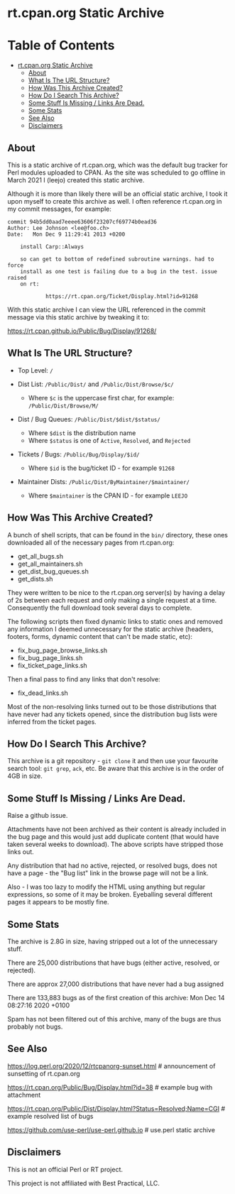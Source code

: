 # rt.cpan.org Static Archive

Table of Contents
=================

   * [rt.cpan.org Static Archive](#rtcpanorg-static-archive)
      * [About](#about)
      * [What Is The URL Structure?](#what-is-the-url-structure)
      * [How Was This Archive Created?](#how-was-this-archive-created)
      * [How Do I Search This Archive?](#how-do-i-search-this-archive)
      * [Some Stuff Is Missing / Links Are Dead.](#some-stuff-is-missing--links-are-dead)
      * [Some Stats](#some-stats)
      * [See Also](#see-also)
      * [Disclaimers](#disclaimers)

## About

This is a static archive of rt.cpan.org, which was the default bug tracker for Perl modules uploaded to CPAN. As the site was scheduled to go offline in March 2021 I (leejo) created this static archive.

Although it is more than likely there will be an official static archive, I took it upon myself to create this archive as well. I often reference rt.cpan.org in my commit messages, for example:

```
commit 94b5dd0aad7eeee63606f23207cf69774b0ead36
Author: Lee Johnson <lee@foo.ch>
Date:   Mon Dec 9 11:29:41 2013 +0200

    install Carp::Always

    so can get to bottom of redefined subroutine warnings. had to force
    install as one test is failing due to a bug in the test. issue raised
    on rt:

            https://rt.cpan.org/Ticket/Display.html?id=91268
```

With this static archive I can view the URL referenced in the commit message via this static archive by tweaking it to:

https://rt.cpan.github.io/Public/Bug/Display/91268/

## What Is The URL Structure?

 * Top Level: `/`

 * Dist List: `/Public/Dist/` and `/Public/Dist/Browse/$c/`
    * Where `$c` is the uppercase first char, for example: `/Public/Dist/Browse/M/`

 * Dist / Bug Queues: `/Public/Dist/$dist/$status/`
    * Where `$dist` is the distribution name
    * Where `$status` is one of `Active`, `Resolved`, and `Rejected`

 * Tickets / Bugs: `/Public/Bug/Display/$id/`
    * Where `$id` is the bug/ticket ID - for example `91268`

 * Maintainer Dists: `/Public/Dist/ByMaintainer/$maintainer/`
    * Where `$maintainer` is the CPAN ID - for example `LEEJO`

## How Was This Archive Created?

A bunch of shell scripts, that can be found in the `bin/` directory, these ones downloaded all of the necessary pages from rt.cpan.org:

 * get_all_bugs.sh
 * get_all_maintainers.sh
 * get_dist_bug_queues.sh
 * get_dists.sh

They were written to be nice to the rt.cpan.org server(s) by having a delay of 2s between each request and only making a single request at a time. Consequently the full download took several days to complete.

The following scripts then fixed dynamic links to static ones and removed any information I deemed unnecessary for the static archive (headers, footers, forms, dynamic content that can't be made static, etc):

 * fix_bug_page_browse_links.sh
 * fix_bug_page_links.sh
 * fix_ticket_page_links.sh

Then a final pass to find any links that don't resolve:

 * fix_dead_links.sh

Most of the non-resolving links turned out to be those distributions that have never had any tickets opened, since the distribution bug lists were inferred from the ticket pages.

## How Do I Search This Archive?

This archive is a git repository - `git clone` it and then use your favourite search tool: `git grep`, `ack`, etc. Be aware that this archive is in the order of 4GB in size.

## Some Stuff Is Missing / Links Are Dead.

Raise a github issue.

Attachments have not been archived as their content is already included in the bug page and this would just add duplicate content (that would have taken several weeks to download). The above scripts have stripped those links out.

Any distribution that had no active, rejected, or resolved bugs, does not have a page - the "Bug list" link in the browse page will not be a link.

Also - I was too lazy to modify the HTML using anything but regular expressions, so some of it may be broken. Eyeballing several different pages it appears to be mostly fine.

## Some Stats

The archive is 2.8G in size, having stripped out a lot of the unnecessary stuff.

There are 25,000 distributions that have bugs (either active, resolved, or rejected).

There are approx 27,000 distributions that have never had a bug assigned

There are 133,883 bugs as of the first creation of this archive: Mon Dec 14 08:27:16 2020 +0100

Spam has not been filtered out of this archive, many of the bugs are thus probably not bugs.

## See Also

https://log.perl.org/2020/12/rtcpanorg-sunset.html # announcement of sunsetting of rt.cpan.org

https://rt.cpan.org/Public/Bug/Display.html?id=38 # example bug with attachment

https://rt.cpan.org/Public/Dist/Display.html?Status=Resolved;Name=CGI # example resolved list of bugs

https://github.com/use-perl/use-perl.github.io # use.perl static archive

## Disclaimers

This is not an official Perl or RT project.

This project is not affiliated with Best Practical, LLC.
